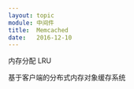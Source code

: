 ```yaml
---
layout: topic
module: 中间件
title:  Memcached
date:   2016-12-10
---
```


内存分配 LRU

基于客户端的分布式内存对象缓存系统
